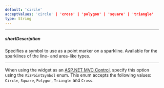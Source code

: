 ```yaml
---
default: 'circle'
acceptValues: 'circle' | 'cross' | 'polygon' | 'square' | 'triangle'
type: String
---
```

---
##### shortDescription
Specifies a symbol to use as a point marker on a sparkline. Available for the sparklines of the line- and area-like types.

---
When using the widget as an [ASP.NET MVC Control](/concepts/35%20ASP.NET%20MVC%20Controls/20%20Fundamentals '/Documentation/Guide/ASP.NET_MVC_Controls/Fundamentals/'), specify this option using the `VizPointSymbol` enum. This enum accepts the following values: `Circle`, `Square`, `Polygon`, `Triangle` and `Cross`.